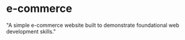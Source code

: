 # e-commerce
"A simple e-commerce website built to demonstrate foundational web development skills."
